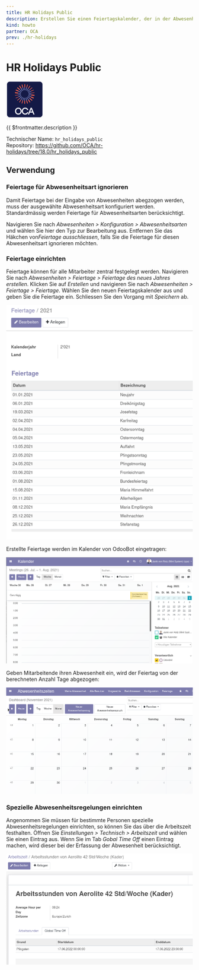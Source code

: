 ```yaml
---
title: HR Holidays Public
description: Erstellen Sie einen Feiertagskalender, der in der Abwesenheiten berücksichtigt wird.
kind: howto
partner: OCA
prev: ./hr-holidays
---
```

# HR Holidays Public
![icon_oca_app](attachments/icon_oca_app.png)

{{ $frontmatter.description }}

Technischer Name: `hr_holidays_public`\
Repository: <https://github.com/OCA/hr-holidays/tree/18.0/hr_holidays_public>

## Verwendung

### Feiertage für Abwesenheitsart ignorieren

Damit Feiertage bei der Eingabe von Abwesenheiten abegzogen werden, muss der ausgewählte Abwesenheitsart konfiguriert werden. Standardmässig werden Feiertage für Abwesenheitsarten berücksichtigt.

Navigieren Sie nach *Abwesenheiten > Konfiguration > Abwesenheitsarten* und wählen Sie hier den Typ zur Bearbeitung aus. Entfernen Sie das Häkchen  von*Feiertage ausschliessen*, falls Sie die Feiertage für diesen Abwesenheitsart ignorieren möchten.

### Feiertage einrichten

Feiertage können für alle Mitarbeiter zentral festgelegt werden. Navigieren Sie nach *Abwesenheiten > Feiertage > Feiertage des neues Jahres erstellen*. Klicken Sie auf *Erstellen* und navigieren Sie nach *Abwesenheiten > Feiertage > Feiertage*. Wählen Sie den neuen Feiertagskalender aus und geben Sie die Feiertage ein. Schliessen Sie den Vorgang mit *Speichern* ab.

![](attachments/HR%20Holidays%20Public%20Beispiel%20Feiertagskalender.png)

Erstellte Feiertage werden im Kalender von OdooBot eingetragen:

![](attachments/HR-Holidays-Public%20OdooBot.png)

Geben Mitarbeitende ihren Abwesenheit ein, wird der Feiertag von der berechneten Anzahl Tage abgezogen:

![HR Holidays Public Abzug](attachments/HR%20Holidays%20Public%20Abzug.gif)

### Spezielle Abwesenheitsregelungen einrichten

Angenommen Sie müssen für bestimmte Personen spezielle Abwesenheitsregelungen einrichten, so können Sie das über die Arbeitszeit festhalten. Öffnen Sie *Einstellungen > Technisch > Arbeitszeit* und wählen Sie einen Eintrag aus. Wenn Sie im Tab *Gobal Time Off* einen Eintrag machen, wird dieser bei der Erfassung der Abwesenheit berücksichtigt.

![](attachments/Abwesenheitszeiten%20Global%20Time%20Off.png)
